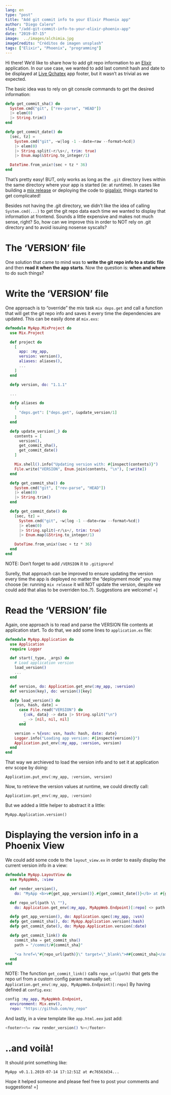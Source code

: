 ```yaml
---
lang: en
type: "post"
title: "Add git commit info to your Elixir Phoenix app"
author: "Diego Calero"
slug: "/add-git-commit-info-to-your-elixir-phoenix-app"
date: "2019-07-15"
image:  ../images/alchimia.jpg
imageCredits: "Créditos de imagen unsplash"
tags: ["Elixir", "Phoenix", "programming"]
---
```


Hi there! We’d like to share how to add git repo information to an [Elixir](https://elixir-lang.org/) application. In our use case, we wanted to add last commit hash and date to be displayed at [Live Qchatex](https://github.com/fiqus/lqchatex) app footer, but it wasn’t as trivial as we expected.

The basic idea was to rely on git console commands to get the desired information:

```elixir
defp get_commit_sha() do
  System.cmd("git", ["rev-parse", "HEAD"])
  |> elem(0)
  |> String.trim()
end

defp get_commit_date() do
  [sec, tz] =
    System.cmd("git", ~w|log -1 --date=raw --format=%cd|)
    |> elem(0)
    |> String.split(~r/\s+/, trim: true)
    |> Enum.map(&String.to_integer/1)

  DateTime.from_unix!(sec + tz * 36)
end
```

That’s pretty easy! BUT, only works as long as the `.git` directory lives within the same directory where your app is started (ie: at runtime).
In cases like building a [mix release](https://elixir-lang.org/blog/2019/06/24/elixir-v1-9-0-released/) or deploying the code to [gigalixir](https://gigalixir.com/), things started to get complicated!

Besides not having the .git directory, we didn’t like the idea of calling `System.cmd(...)` to get the git repo data each time we wanted to display that information at frontend.
Sounds a little expensive and makes not much sense, right?
So, how can we improve this in order to NOT rely on .git directory and to avoid issuing nosense syscalls?

# The ‘VERSION’ file

One solution that came to mind was to **write the git repo info to a static file** and then **read it when the app starts**. Now the question is: **when and where** to do such things?

# Write the ‘VERSION’ file

One approach is to “override” the mix task `mix deps.get` and call a function that will get the git repo info and saves it every time the dependencies are updated.
This can be easily done at `mix.exs`:

```elixir
defmodule MyApp.MixProject do
  use Mix.Project

  def project do
    [
      app: :my_app,
      version: version(),
      aliases: aliases(),
      ...
    ]
  end

  defp version, do: "1.1.1"

  ...

  defp aliases do
    [
      "deps.get": ["deps.get", &update_version/1]
    ]
  end

  defp update_version(_) do
    contents = [
      version(),
      get_commit_sha(),
      get_commit_date()
    ]

    Mix.shell().info("Updating version with: #{inspect(contents)}")
    File.write("VERSION", Enum.join(contents, "\n"), [:write])
  end

  defp get_commit_sha() do
    System.cmd("git", ["rev-parse", "HEAD"])
    |> elem(0)
    |> String.trim()
  end

  defp get_commit_date() do
    [sec, tz] =
      System.cmd("git", ~w|log -1 --date=raw --format=%cd|)
      |> elem(0)
      |> String.split(~r/\s+/, trim: true)
      |> Enum.map(&String.to_integer/1)

    DateTime.from_unix!(sec + tz * 36)
  end
end
```

NOTE: Don’t forget to add `/VERSION` it to `.gitignore`!

Surelly, that approach can be improved to ensure updating the version every time the app is deployed no matter the “deployment mode” you may choose (ie: running `mix release` it will NOT update the version, despite we could add that alias to be overriden too..?).
Suggestions are welcome! =]

# Read the ‘VERSION’ file

Again, one approach is to read and parse the VERSION file contents at application start.
To do that, we add some lines to `application.ex` file:

```elixir
defmodule MyApp.Application do
  use Application
  require Logger

  def start(_type, _args) do
    # Load application version
    load_version()
    ...
  end

  def version, do: Application.get_env(:my_app, :version)
  def version(key), do: version()[key]

  defp load_version() do
    [vsn, hash, date] =
      case File.read("VERSION") do
        {:ok, data} -> data |> String.split("\n")
        _ -> [nil, nil, nil]
      end

    version = %{vsn: vsn, hash: hash, date: date}
    Logger.info("Loading app version: #{inspect(version)}")
    Application.put_env(:my_app, :version, version)
  end
end
```

That way we archieved to load the version info and to set it at application env scope by doing:

`Application.put_env(:my_app, :version, version)`

Now, to retrieve the version values at runtime, we could directly call:

`Application.get_env(:my_app, :version)`

But we added a little helper to abstract it a little:

`MyApp.Application.version()`

# Displaying the version info in a Phoenix View

We could add some code to the `layout_view.ex` in order to easily display the current version info in a view:

```elixir
defmodule MyApp.LayoutView do
  use MyAppWeb, :view

  def render_version(),
    do: "MyApp <b>v#{get_app_version()}.#{get_commit_date()}</b> at #{get_commit_link()}"

  def repo_url(path \\ ""),
    do: Application.get_env(:my_app, MyAppWeb.Endpoint)[:repo] <> path

  defp get_app_version(), do: Application.spec(:my_app, :vsn)
  defp get_commit_sha(), do: MyApp.Application.version(:hash)
  defp get_commit_date(), do: MyApp.Application.version(:date)

  defp get_commit_link() do
    commit_sha = get_commit_sha()
    path = "/commit/#{commit_sha}"

    "<a href=\"#{repo_url(path)}\" target=\"_blank\">##{commit_sha}</a>"
  end
end
```

NOTE: The function `get_commit_link()` calls `repo_url(path)` that gets the repo url from a custom config param manually set:
`Application.get_env(:my_app, MyAppWeb.Endpoint)[:repo]`
By having defined at `config.exs`:

```elixir
config :my_app, MyAppWeb.Endpoint,
  environment: Mix.env(),
  repo: "https://github.com/my_repo"
```

And lastly, in a view template like `app.html.eex` just add:

```elixir
<footer><%= raw render_version() %></footer>
```

# ..and voilà!
It should print something like:

`MyApp v0.1.1.2019-07-14 17:12:51Z at #c76563d34...`

Hope it helped someone and please feel free to post your comments and suggestions! =]